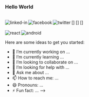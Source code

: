 ### Hello World

<br>[<img align="left" alt="linked-in" src="https://www.linkedin.com/in/kamil-ksie%C5%BCarczyk-b7295a208/" />]
[<img align="left" alt="facebook" src="https://www.facebook.com/kamciok97/" />]
[<img align="left" alt="twitter" src="https://twitter.com/kamciok97" />]<br>
<br>
<img align="left" alt="react" src="https://img.shields.io/badge/react%20-%2320232a.svg?&style=for-the-badge&logo=react&logoColor=%2361DAFB" />
<img align="left" alt="android" src="https://img.shields.io/badge/Android-3DDC84?logo=android&logoColor=white&style=for-the-badge" />
<br>

Here are some ideas to get you started:

- 🔭 I’m currently working on ...
- 🌱 I’m currently learning ...
- 👯 I’m looking to collaborate on ...
- 🤔 I’m looking for help with ...
- 💬 Ask me about ...
- 📫 How to reach me: ...
- 😄 Pronouns: ...
- ⚡ Fun fact: ...
-->
